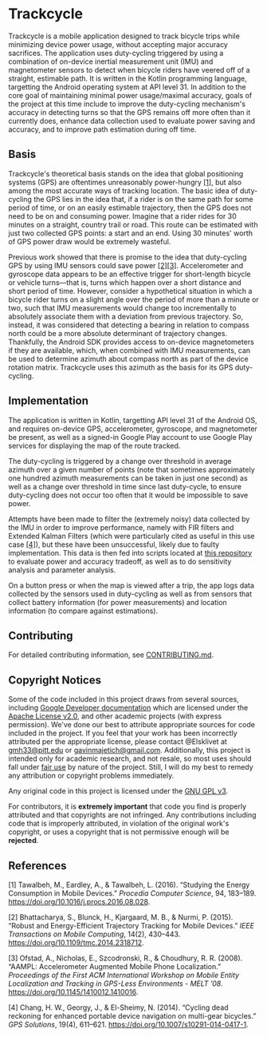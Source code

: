 # Trackcycle

Trackcycle is a mobile application designed to track bicycle trips while minimizing device power usage, without accepting major accuracy sacrifices. The application uses duty-cycling triggered by using a combination of on-device inertial measurement unit (IMU) and magnetometer sensors to detect when bicycle riders have veered off of a straight, estimable path. It is written in the Kotlin programming language, targetting the Android operating system at API level 31. In addition to the core goal of maintaining minimal power usage/maximal accuracy, goals of the project at this time include to improve the duty-cycling mechanism's accuracy in detecting turns so that the GPS remains off more often than it currently does, enhance data collection used to evaluate power saving and accuracy, and to improve path estimation during off time.  

## Basis

Trackcycle's theoretical basis stands on the idea that global positioning systems (GPS) are oftentimes unreasonably power-hungry [[1]](#references), but also among the most accurate ways of tracking location. The basic idea of duty-cycling the GPS lies in the idea that, if a rider is on the same path for some period of time, or on an easily estimable trajectory, then the GPS does not need to be on and consuming power. Imagine that a rider rides for 30 minutes on a straight, country trail or road. This route can be estimated with just two collected GPS points: a start and an end. Using 30 minutes' worth of GPS power draw would be extremely wasteful.

Previous work showed that there is promise to the idea that duty-cycling GPS by using IMU sensors could save power [[2]](#references)[[3]](#references). Accelerometer and gyroscope data appears to be an effective trigger for short-length bicycle or vehicle turns—that is, turns which happen over a short distance and short period of time. However, consider a hypothetical situation in which a bicycle rider turns on a slight angle over the period of more than a minute or two, such that IMU measurements would change too incrementally to absolutely associate them with a deviation from previous trajectory. So, instead, it was considered that detecting a bearing in relation to compass north could be a more absolute determinant of trajectory changes. Thankfully, the Android SDK provides access to on-device magnetometers if they are available, which, when combined with IMU measurements, can be used to determine azimuth about compass north as part of the device rotation matrix. Trackcycle uses this azimuth as the basis for its GPS duty-cycling.

## Implementation

The application is written in Kotlin, targetting API level 31 of the Android OS, and requires on-device GPS, accelerometer, gyroscope, and magnetometer be present, as well as a signed-in Google Play account to use Google Play services for displaying the map of the route tracked. 

The duty-cycling is triggered by a change over threshold in average azimuth over a given number of points (note that sometimes approximately one hundred azimuth measurements can be taken in just one second) as well as a change over threshold in time since last duty-cycle, to ensure duty-cycling does not occur too often that it would be impossible to save power. 

Attempts have been made to filter the (extremely noisy) data collected by the IMU in order to improve performance, namely with FIR filters and Extended Kalman Filters (which were particularly cited as useful in this use case [[4]](#references)), but these have been unsuccessful, likely due to faulty implementation. This data is then fed into scripts located at [this repository](https://github.com/Elsklivet/Trackcycle-Data) to evaluate power and accuracy tradeoff, as well as to do sensitivity analysis and parameter analysis.

On a button press or when the map is viewed after a trip, the app logs data collected by the sensors used in duty-cycling as well as from sensors that collect battery information (for power measurements) and location information (to compare against estimations). 

## Contributing

For detailed contributing information, see [CONTRIBUTING.md](./CONTRIBUTING.md).

## Copyright Notices

Some of the code included in this project draws from several sources, including [Google Developer documentation](https://developer.android.com/docs) which are licensed under the [Apache License v2.0](./APACHE-LICENSE.txt), and other academic projects (with express permission). We've done our best to attribute appropriate sources for code included in the project. If you feel that your work has been incorrectly attributed per the appropriate license, please contact @Elsklivet at <gmh33@pitt.edu> or <gavinmajetich@gmail.com>. Additionally, this project is intended only for academic research, and not resale, so most uses should fall under [fair use](https://www.copyright.gov/fair-use/) by nature of the project. Still, I will do my best to remedy any attribution or copyright problems immediately.

Any original code in this project is licensed under the [GNU GPL v3](./GPL-LICENSE.txt).

For contributors, it is **extremely important** that code you find is properly attributed and that copyrights are not infringed. Any contributions including code that is improperly attributed, in violation of the original work's copyright, or uses a copyright that is not permissive enough will be **rejected**.

## References

[1] Tawalbeh, M., Eardley, A., & Tawalbeh, L. (2016). “Studying the Energy Consumption in Mobile Devices.” *Procedia Computer Science*, 94, 183–189. https://doi.org/10.1016/j.procs.2016.08.028.

[2] Bhattacharya, S., Blunck, H., Kjargaard, M. B., & Nurmi, P. (2015). “Robust and Energy-Efficient Trajectory Tracking for Mobile Devices.” *IEEE Transactions on Mobile Computing*, 14(2), 430–443. https://doi.org/10.1109/tmc.2014.2318712.

[3] Ofstad, A., Nicholas, E., Szcodronski, R., & Choudhury, R. R. (2008). “AAMPL: Accelerometer Augmented Mobile Phone Localization.” *Proceedings of the First ACM International Workshop on Mobile Entity Localization and Tracking in GPS-Less Environments - MELT ’08*. https://doi.org/10.1145/1410012.1410016.

[4] Chang, H. W., Georgy, J., & El-Sheimy, N. (2014). “Cycling dead reckoning for enhanced portable device navigation on multi-gear bicycles.” *GPS Solutions*, 19(4), 611–621. https://doi.org/10.1007/s10291-014-0417-1.